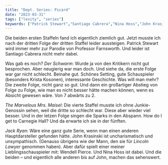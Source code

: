 ```yaml
---
title: "Dept. Series: Picard"
date: "2023-03-31"
tags: ["levity", "series"]
keywords: ["Patrick Stewart","Santiago Cabrera","Nina Hoss","John Krasinski","Wendell Pierce"]
---
```

Die beiden ersten Staffeln fand ich eigentlich ziemlich gut. Jetzt musste ich nach der dritten Folge der dritten Staffel leider aussteigen. Patrick Stewart wird immer mehr zur Parodie von Professor Farnsworth. Und leider ist Santiago Cabrera nicht mehr dabei.

Was gab es noch? *Der Schwarm*: Wurde ja von den Kritikern nicht gut besprochen. Aber neugierig war man doch. Und siehe da, die erste Folge war gar nicht schlecht. Beinahe gut. Schönes Setting, gute Schauspieler (besonders Krista Kosonen), interessante Geschichte. Was will man mehr? Die zweite Folge, nicht ganz so gut. Und dann ein großartiger Abstieg von Folge zu Folge, wie man es nicht besser hätte machen können, wenn es Absicht gewesen wäre. Von 7 abwärts zu 2.

*The Marvelous Mrs. Maisel*: Die vierte Staffel musste ich ohne Junkie-Genossin sehen, weil die dritte so schlecht war. Diese aber wieder viel besser. Und in der letzen Folge singen die Sparks in den Abspann. How do I get to Carnegie Hall? Und da erwarte ich sie in der fünften.

*Jack Ryan*: Wäre eine ganz gute Serie, wenn man einen anderen Hauptdarsteller gefunden hätte. John Krasinski ist uncharismatisch und unsympathisch. (Genauso übrigens wie der Mann, den sie für *Lincoln Lawyer* genommen haben). Aber dafür spielt einer meiner Lieblingsschauspieler mit: Wendell Pierce. Und Nina Hoss ist dabei. Und die beiden – und eigentlich alle anderen bis auf John, machen das sehenswert.